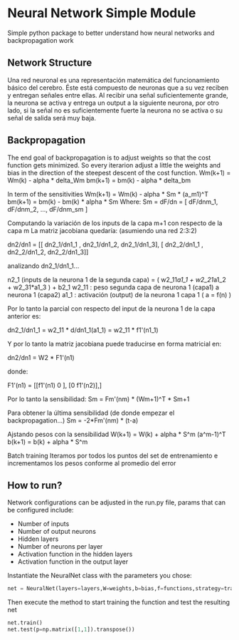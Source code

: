 # Neural Network Simple Module

Simple python package to better understand how neural networks and backpropagation work


## Network Structure

Una red neuronal es una representación matemática del funcionamiento básico del cerebro. Éste está compuesto de neuronas que a su vez reciben y entregan señales entre ellas. Al recibir una señal suficientemente grande, la neurona se activa y entrega un output a la siguiente neurona, por otro lado, si la señal no es suficientemente fuerte la neurona no se activa o su señal de salida será muy baja. 

## Backpropagation

The end goal of backpropagation is to adjust weights so that the cost function gets minimized. So every iterarion adjust a little the weights and bias in the direction of the steepest descent of the cost function.
Wm(k+1) = Wm(k) - alpha * delta_Wm
bm(k+1) = bm(k) - alpha * delta_bm

In term of the sensitivities
Wm(k+1) = Wm(k) - alpha * Sm * (a_m1)^T
bm(k+1) = bm(k) - bm(k) * alpha * Sm
Where:
Sm = dF/dn = [ dF/dnm_1, dF/dnm_2, ..., dF/dnm_sm ]

Computando la variación de los inputs de la capa m+1 con respecto de la capa m 
La matriz jacobiana quedaría: (asumiendo una red 2:3:2)

dn2/dn1 = [[ dn2_1/dn1_1 , dn2_1/dn1_2, dn2_1/dn1_3],
            [ dn2_2/dn1_1 , dn2_2/dn1_2, dn2_2/dn1_3]]

analizando dn2_1/dn1_1...

n2_1 (inputs de la neurona 1 de la segunda capa) = ( w2_11*a1_1 + w2_21*a1_2 + w2_31*a1_3 ) + b2_1
w2_11 : peso segunda capa de neurona 1 (capa1) a neurona 1 (capa2)
a1_1  : activación (output) de la neurona 1 capa 1 ( a = f(n) )

Por lo tanto la parcial con respecto del input de la neurona 1 de la capa anterior es:

dn2_1/dn1_1 = w2_11 * d/dn1_1(a1_1) = w2_11 * f1'(n1_1)

Y por lo tanto la matriz jacobiana puede traducirse en forma matricial en:

dn2/dn1 = W2 * F1'(n1) 

donde:

F1'(n1) =  [[f1'(n1)     0        ],
            [0           f1'(n2)],]

Por lo tanto la sensibilidad:
Sm = Fm'(nm) * (Wm+1)^T * Sm+1 


Para obtener la última sensibilidad (de donde empezar el backpropagation...)
Sm = -2*Fm'(nm) * (t-a) 

Ajstando pesos con la sensibilidad
W(k+1) = W(k) + alpha * S^m (a^m-1)^T
b(k+1) = b(k) + alpha * S^m 

Batch training
Iteramos por todos los puntos del set de entrenamiento e incrementamos los pesos conforme al promedio del error

## How to run?

Network configurations can be adjusted in the run.py file, params that can be configured include:
- Number of inputs
- Number of output neurons
- Hidden layers
- Number of neurons per layer
- Activation function in the hidden layers
- Activation function in the output layer

Instantiate the NeuralNet class with the parameters you chose:
```python
net = NeuralNet(layers=layers,W=weights,b=bias,f=functions,strategy=training_strategy)
```
Then execute the method to start training the function and test the resulting net
```python
net.train()
net.test(p=np.matrix([1,1]).transpose())
```